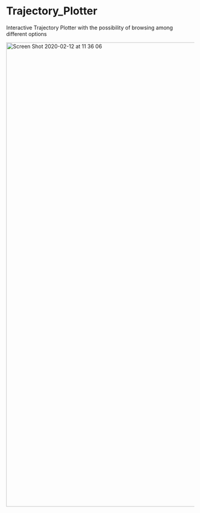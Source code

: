 # Trajectory_Plotter
Interactive Trajectory Plotter with the possibility of browsing among different options

<img width="1241" alt="Screen Shot 2020-02-12 at 11 36 06" src="https://user-images.githubusercontent.com/22814582/74328125-a8721e00-4d8d-11ea-893c-7e925781e70b.png">

